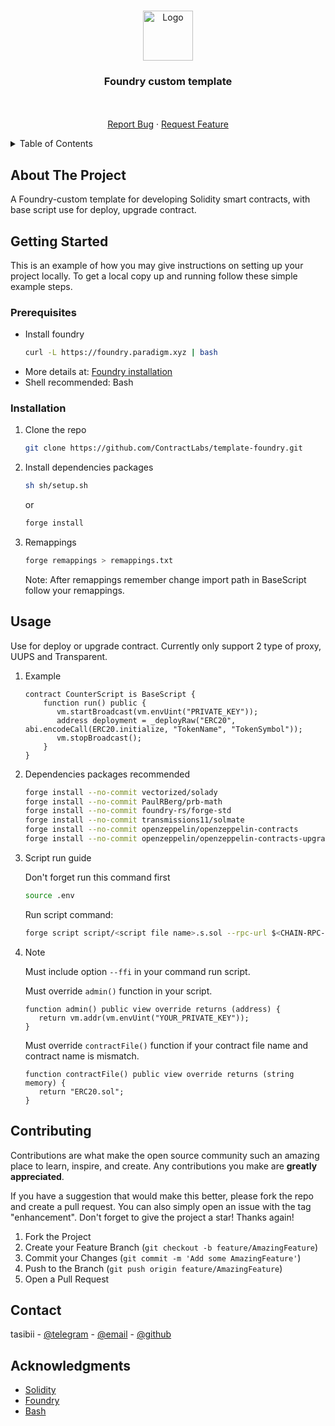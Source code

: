 <a name="readme-top"></a>

<!-- PROJECT LOGO -->
<br />
<div align="center">
  <a href="https://github.com/ContractLabs/template-foundry">
    <img src="https://avatars.githubusercontent.com/u/99892494?s=200&v=4" alt="Logo" width="80" height="80">
  </a>

<h3 align="center">Foundry custom template</h3>

  <p align="center">
    <br />
    <br />
    <a href="https://github.com/github_username/repo_name/issues">Report Bug</a>
    ·
    <a href="https://github.com/github_username/repo_name/issues">Request Feature</a>
  </p>
</div>



<!-- TABLE OF CONTENTS -->
<details>
  <summary>Table of Contents</summary>
  <ol>
    <li>
      <a href="#about-the-project">About The Project</a>
    </li>
    <li>
      <a href="#getting-started">Getting Started</a>
      <ul>
        <li><a href="#prerequisites">Prerequisites</a></li>
        <li><a href="#installation">Installation</a></li>
      </ul>
    </li>
    <li><a href="#usage">Usage</a></li>
    <li><a href="#contact">Contact</a></li>
    <li><a href="#acknowledgments">Acknowledgments</a></li>
  </ol>
</details>



<!-- ABOUT THE PROJECT -->
## About The Project
A Foundry-custom template for developing Solidity smart contracts, with base script use for deploy, upgrade contract.


<!-- GETTING STARTED -->
## Getting Started

This is an example of how you may give instructions on setting up your project locally.
To get a local copy up and running follow these simple example steps.

### Prerequisites

* Install foundry
  ```bash
  curl -L https://foundry.paradigm.xyz | bash
  ```
* More details at: [Foundry installation](https://book.getfoundry.sh/getting-started/installation) 
* Shell recommended: Bash
### Installation

1. Clone the repo
   ```bash
   git clone https://github.com/ContractLabs/template-foundry.git
   ```
2. Install dependencies packages
   ```bash
   sh sh/setup.sh
   ```
   or
   ```bash
   forge install
   ```
4. Remappings
   ```bash
   forge remappings > remappings.txt
   ```
   Note: After remappings remember change import path in BaseScript follow your remappings.
<!-- USAGE EXAMPLES -->
## Usage

Use for deploy or upgrade contract. Currently only support 2 type of proxy, UUPS and Transparent.

1. Example
   ```Solidity
   contract CounterScript is BaseScript {
       function run() public {
          vm.startBroadcast(vm.envUint("PRIVATE_KEY"));
          address deployment = _deployRaw("ERC20", abi.encodeCall(ERC20.initialize, "TokenName", "TokenSymbol"));
          vm.stopBroadcast();
       }
   }
   ```
2. Dependencies packages recommended 
   ```bash
   forge install --no-commit vectorized/solady
   forge install --no-commit PaulRBerg/prb-math
   forge install --no-commit foundry-rs/forge-std
   forge install --no-commit transmissions11/solmate
   forge install --no-commit openzeppelin/openzeppelin-contracts
   forge install --no-commit openzeppelin/openzeppelin-contracts-upgradeable
   ```
3. Script run guide
   
   Don't forget run this command first
   ```bash
   source .env
   ```
   Run script command:
   ```bash
   forge script script/<script file name>.s.sol --rpc-url $<CHAIN-RPC-URL> --etherscan-api-key $<YOUR-API-KEY> --broadcast --verify --legacy --ffi -vvvv
   ```
4. Note
   
   Must include option ```--ffi``` in your command run script.
   
   Must override ```admin()``` function in your script.
   ```Solidity
   function admin() public view override returns (address) {
      return vm.addr(vm.envUint("YOUR_PRIVATE_KEY"));
   }
   ```
   Must override ```contractFile()``` function if your contract file name and contract name is mismatch.
   ```Solidity
   function contractFile() public view override returns (string memory) {
      return "ERC20.sol";
   }
   ```

<!-- CONTRIBUTING -->
## Contributing

Contributions are what make the open source community such an amazing place to learn, inspire, and create. Any contributions you make are **greatly appreciated**.

If you have a suggestion that would make this better, please fork the repo and create a pull request. You can also simply open an issue with the tag "enhancement".
Don't forget to give the project a star! Thanks again!

1. Fork the Project
2. Create your Feature Branch (`git checkout -b feature/AmazingFeature`)
3. Commit your Changes (`git commit -m 'Add some AmazingFeature'`)
4. Push to the Branch (`git push origin feature/AmazingFeature`)
5. Open a Pull Request


<!-- CONTACT -->
## Contact

tasibii - [@telegram](https://t.me/tasiby) - [@email](mailto:tuanhawork@gmail.com) - [@github](https://github.com/tasibii)


<!-- ACKNOWLEDGMENTS -->
## Acknowledgments

* [Solidity](https://soliditylang.org/)
* [Foundry](https://book.getfoundry.sh/)
* [Bash]()

[Foundry.com]: https://avatars.githubusercontent.com/u/99892494?s=200&v=4
[Foundry-url]: https://getfoundry.sh/
